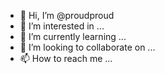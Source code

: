 - 👋 Hi, I’m @proudproud
- 👀 I’m interested in ...
- 🌱 I’m currently learning ...
- 💞️ I’m looking to collaborate on ...
- 📫 How to reach me ...

<!---
proudproud/proudproud is a ✨ special ✨ repository because its `README.md` (this file) appears on your GitHub profile.
You can click the Preview link to take a look at your changes.
--->
